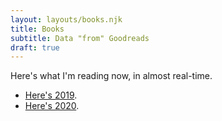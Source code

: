 ```yaml
---
layout: layouts/books.njk
title: Books
subtitle: Data "from" Goodreads
draft: true
---
```


Here's what I'm reading now, in almost real-time. 

- [Here's 2019](https://veil-look.glitch.me/posts/2019-books).
- [Here's 2020](https://veil-look.glitch.me/2020-books).